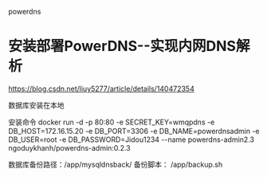 powerdns



# 安装部署PowerDNS--实现内网DNS解析

<https://blog.csdn.net/liuy5277/article/details/140472354>

数据库安装在本地 

安装命令 docker run -d -p 80:80 -e SECRET_KEY=wmqpdns -e DB_HOST=172.16.15.20 -e DB_PORT=3306 -e DB_NAME=powerdnsadmin -e DB_USER=root -e DB_PASSWORD=Jidou1234 --name powerdns-admin2.3 ngoduykhanh/powerdns-admin:0.2.3

数据库备份路径：/app/mysqldnsback/ 备份脚本： /app/backup.sh